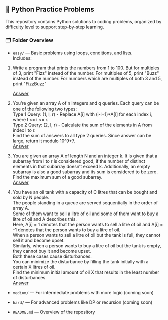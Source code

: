 
## 🐍 Python Practice Problems

This repository contains Python solutions to coding problems, organized by difficulty level to support step-by-step learning.

### 🗂️ Folder Overview

* `easy/` — Basic problems using loops, conditions, and lists.  
  Includes:

1.  Write a program that prints the numbers from 1 to 100.
 But for multiples of 3, print "Fizz" instead of the number.
 For multiples of 5, print "Buzz" instead of the number.
 For numbers which are multiples of both 3 and 5, print "FizzBuzz"

    [Answer](easy/fizzbuzz.py)

3.  You’re given an array A of n integers and q queries. Each query can be one of the following two types:  
Type 1 Query: (1, l, r) - Replace A[i] with (i-l+1)*A[l] for each index i, where l <= i <= r.  
Type 2 Query: (2, l, r) - Calculate the sum of the elements in A from index l to r.  
Find the sum of answers to all type 2 queries. Since answer can be large, return it modulo 10^9+7.  
[Answer](easy/p1.py)

4.  You are given an array A of length N and an integer k. It is given that a subarray from l to r is considered good, if the number of distinct elements in that subarray doesn’t exceed k.  Additionally, an empty subarray is also a good subarray and its sum is considered to be zero.  
Find the maximum sum of a good subarray.  
[Answer](easy/p2.py)

5.  You have an oil tank with a capacity of C litres that can be bought and sold by N people.  
The people standing in a queue are served sequentially in the order of array A.  
Some of them want to sell a litre of oil and some of them want to buy a litre of oil and A describes this.  
Here, A[i] = 1 denotes that the person wants to sell a litre of oil and A[i] = -1 denotes that the person wants to buy a litre of oil.  
When a person wants to sell a litre of oil but the tank is full, they cannot sell it and become upset.  
Similarly, when a person wants to buy a litre of oil but the tank is empty, they cannot buy it and become upset.  
Both these cases cause disturbances.  
You can minimize the disturbance by filling the tank initially with a certain X litres of oil.  
Find the minimum initial amount of oil X that results in the least number of disturbances.  
[Answer](easy/p3.py)


      

* `medium/` — For intermediate problems with more logic (coming soon)

* `hard/` — For advanced problems like DP or recursion (coming soon)

* `README.md` — Overview of the repository

